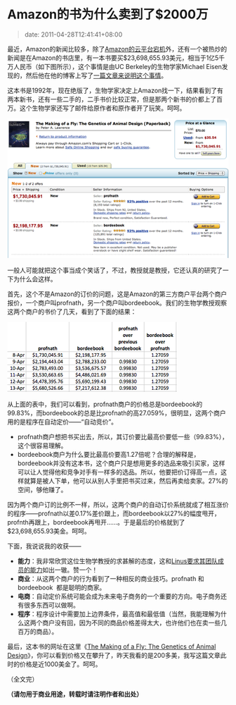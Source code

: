 # Amazon的书为什么卖到了$2000万
>date: 2011-04-28T12:41:41+08:00


最近，Amazon的新闻比较多，除了[Amazon的云平台宕机](/2011/%E5%85%B3%E4%BA%8EAmazon%E4%BA%91%E5%AE%95%E6%9C%BA%E7%9A%84%E7%BD%91%E8%B4%B4%E6%94%B6%E9%9B%86.md "关于Amazon云宕机的网贴收集")外，还有一个被热炒的新闻是在Amazon的书店里，有一本书要买$23,698,655.93美元，相当于1亿5千万人民币（如下图所示），这个事情是由UC Berkeley的生物学家Michael Eisen发现的，然后他在他的博客上写了[一篇文章来说明这个事情](http://www.michaeleisen.org/blog/?p=358 "Amazon’s $23,698,655.93 book about flies")。


这本书是1992年，现在绝版了，生物学家决定上Amazon找一下，结果看到了有两本新书，还有一些二手的，二手书价比较正常，但是那两个新书的价都上了百万。这个生物学家还写了邮件给原作者和原作者开了玩笑。呵呵。


![](/assets/images/www.michaeleisen.org/blog/wp-content/uploads/2011/04/lawrence_1.png "lawrence_1")


一般人可能就把这个事当成个笑话了，不过，教授就是教授，它还认真的研究了一下为什么会这样。



首先，这个不是Amazon的订价的问题，这是Amazon的第三方商户平台两个商户报价，一个商户叫profnath，另一个商户叫bordeebook。我们的生物学教授观察这两个商户的书价了几天，看到了下面的结果：


![](/assets/images/www.michaeleisen.org/blog/wp-content/uploads/2011/04/lawrence_prices1.png "lawrence_prices1")


从上面的表中，我们可以看到，profnath商户的价格总是bordeebook的99.83%，而bordeebook的总是比profnath的高27.059%，很明显，这两个商户用的是程序在自动定价——“自动竞价”。


* profnath商户想把书买出去，所以，其订价要比最高价要低一些（99.83%），这个很容易理解。
* bordeebook商户为什么要比最高价要高1.27倍呢？合理的解释是，bordeebook并没有这本书，这个商户只是想用更多的选品来吸引买家，这样可以让人觉得他和竞争对手有一样多的选品。所以，他要把价订得高一点，这样就算是被人下单，他可以从别人手里把书买过来，然后再卖给卖家。27%的空间，够他赚了。


因为两个商户订的比例不一样，所以，这两个商户的自动订价系统就成了相互涨价的程序——profnath以差0.17%差价跟上，而bordeebook以27%的幅度甩开，profnth再跟上，bordeebook再甩开……。于是最后的价格就到了$23,698,655.93美金。呵呵。


下面，我说说我的收获——


* **能力**：我非常欣赏这位生物学教授的求甚解的态度，这和[Linus要求其团队成员的能力](/2011/Linux%202.6.39-rc3%E7%9A%84%E4%B8%80%E4%B8%AA%E6%8F%92%E6%9B%B2.md "Linux 2.6.39-rc3的一个插曲")如出一辙。赞一个！
* **商业**：从这两个商户的行为看到了一种相反的商业技巧。profnath 和 bordeebook  都是聪明的商家。
* **电商**：自动定价系统可能会成为未来电子商务的一个重要的方向。电子商务还有很多东西可以做啊。
* **程序**：程序设计中需要加上边界条件，最高值和最低值（当然，我能理解为什么这两个商户没有回，因为不同的商品价格差得太大，也许他们也在卖一些几百万的商品）。


最后，这本书的网址在这里《[The Making of a Fly: The Genetics of Animal Design](https://www.amazon.com/gp/offer-listing/0632030488/ref=dp_olp_0?ie=UTF8&redirect=true&qid=1303712892&sr=8-1&condition=all)》，你可以看到价格又在攀升了，昨天我看的是200多美，我写这篇文章此时的价格是近1000美金了。呵呵。


（全文完）


**（请勿用于商业用途，转载时请注明作者和出处）**


